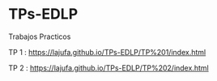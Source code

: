 # TPs-EDLP
Trabajos Practicos

TP 1 :
https://lajufa.github.io/TPs-EDLP/TP%201/index.html

TP 2 :
https://lajufa.github.io/TPs-EDLP/TP%202/index.html
